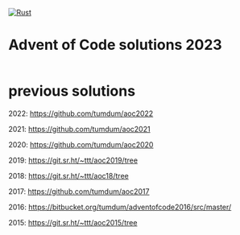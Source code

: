 [![Rust](https://github.com/tumdum/aoc2023/actions/workflows/rust.yml/badge.svg)](https://github.com/tumdum/aoc2022/actions/workflows/rust.yml)

# Advent of Code solutions 2023

```
```

# previous solutions

2022: https://github.com/tumdum/aoc2022

2021: https://github.com/tumdum/aoc2021

2020: https://github.com/tumdum/aoc2020

2019: https://git.sr.ht/~ttt/aoc2019/tree

2018: https://git.sr.ht/~ttt/aoc18/tree

2017: https://github.com/tumdum/aoc2017

2016: https://bitbucket.org/tumdum/adventofcode2016/src/master/

2015: https://git.sr.ht/~ttt/aoc2015/tree

